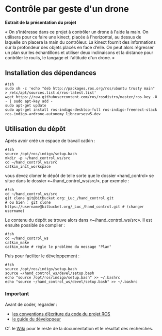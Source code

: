 # Contrôle par geste d'un drone #

**Extrait de la présentation du projet**

« On s'intéresse dans ce projet à contrôler un drone à l'aide la main. On utilisera pour ce faire une kinect, placée à l'horizontal, au dessus de laquelle on placera la main du contrôleur. La kinect fournit des informations sur la profondeur des objets placés en face d'elle. On peut alors régresser un plan sur les échantillons et utiliser deux inclinaisons et la distance pour contrôler le roulis, le tangage et l'altitude d'un drone. »

## Installation des dépendances ##

```
#!sh
sudo sh -c 'echo "deb http://packages.ros.org/ros/ubuntu trusty main" > /etc/apt/sources.list.d/ros-latest.list'
wget https://raw.githubusercontent.com/ros/rosdistro/master/ros.key -O - | sudo apt-key add -
sudo apt-get update
sudo apt-get install ros-indigo-desktop-full ros-indigo-freenect-stack ros-indigo-ardrone-autonomy libncursesw5-dev
```
## Utilisation du dépôt ##

Après avoir créé un espace de travail catkin :

```
#!sh
source /opt/ros/indigo/setup.bash
mkdir -p ~/hand_control_ws/src
cd ~/hand_control_ws/src
catkin_init_workspace
```
vous devez cloner le dépôt de telle sorte que le dossier «hand_control» se situe dans le dossier «~/hand_control_ws/src/», par exemple :

```
#!sh
cd ~/hand_control_ws/src
git clone git@bitbucket.org:_Luc_/hand_control.git
# ou bien : git clone https://username@bitbucket.org/_Luc_/hand_control.git # (changer username)
```
Le contenu du dépôt se trouve alors dans «~/hand_control_ws/src». Il est ensuite possible de compiler :

```
#!sh
cd ~/hand_control_ws
catkin_make
catkin_make # régle le problème du message "Plan"
```

Puis pour faciliter le développement : 
```
#!sh
source /opt/ros/indigo/setup.bash
source ~/hand_control_ws/devel/setup.bash
echo "source /opt/ros/indigo/setup.bash" >> ~/.bashrc
echo "source ~/hand_control_ws/devel/setup.bash" >> ~/.bashrc

```

### Important ###

Avant de coder, regarder :

- [les conventions d’écriture du code du projet ROS](http://wiki.ros.org/CppStyleGuide)
- [le guide du développeur](http://wiki.ros.org/DevelopersGuide)

Cf. le [Wiki](https://bitbucket.org/_Luc_/handcontrol/wiki/Home) pour le reste de la documentation et le résultat des recherches.